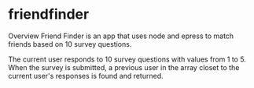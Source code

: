# friendfinder

Overview Friend Finder is an app that uses node and epress to match friends based on 10 survey questions.

The current user responds to 10 survey questions with values from 1 to 5. When the survey is submitted, a previous user in the array closet to the current user's responses is found and returned.
